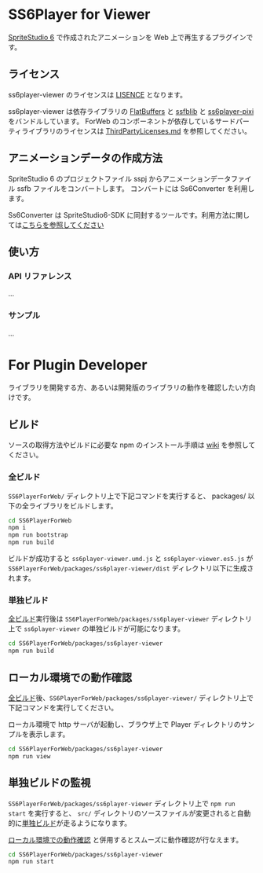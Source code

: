# SS6Player for Viewer

[SpriteStudio 6](https://www.webtech.co.jp/spritestudio/index.html) で作成されたアニメーションを Web 上で再生するプラグインです。

## ライセンス
ss6player-viewer のライセンスは [LISENCE](../../LICENSE) となります。

ss6player-viewer は依存ライブラリの [FlatBuffers](https://google.github.io/flatbuffers/) と [ssfblib](../ssfblib) と [ss6player-pixi](../ss6player-pixi) をバンドルしています。
ForWeb のコンポーネントが依存しているサードパーティライブラリのライセンスは [ThirdPartyLicenses.md](../../ThirdPartyLicenses.md) を参照してください。

## アニメーションデータの作成方法

SpriteStudio 6 のプロジェクトファイル sspj からアニメーションデータファイル ssfb ファイルをコンバートします。 コンバートには Ss6Converter を利用します。

Ss6Converter は SpriteStudio6-SDK に同封するツールです。利用方法に関しては[こちらを参照してください](https://github.com/SpriteStudio/SpriteStudio6-SDK/wiki/%E3%82%B3%E3%83%B3%E3%83%90%E3%83%BC%E3%82%BF%E3%81%AE%E4%BD%BF%E3%81%84%E6%96%B9)

## 使い方

### API リファレンス

...

### サンプル

...

# For Plugin Developer

ライブラリを開発する方、あるいは開発版のライブラリの動作を確認したい方向けです。

## ビルド

ソースの取得方法やビルドに必要な npm のインストール手順は [wiki](https://github.com/SpriteStudio/SS6PlayerForWeb/wiki) を参照してください。

### 全ビルド

`SS6PlayerForWeb/` ディレクトリ上で下記コマンドを実行すると、 packages/ 以下の全ライブラリをビルドします。

```bash
cd SS6PlayerForWeb
npm i
npm run bootstrap
npm run build
```

ビルドが成功すると `ss6player-viewer.umd.js` と `ss6player-viewer.es5.js` が `SS6PlayerForWeb/packages/ss6player-viewer/dist` ディレクトリ以下に生成されます。

### 単独ビルド

[全ビルド](#全ビルド)実行後は `SS6PlayerForWeb/packages/ss6player-viewer` ディレクトリ上で `ss6player-viewer` の単独ビルドが可能になります。

```bash
cd SS6PlayerForWeb/packages/ss6player-viewer
npm run build
```

## ローカル環境での動作確認

[全ビルド](#全ビルド)後、`SS6PlayerForWeb/packages/ss6player-viewer/` ディレクトリ上で下記コマンドを実行してください。

ローカル環境で http サーバが起動し、ブラウザ上で Player ディレクトリのサンプルを表示します。

```bash
cd SS6PlayerForWeb/packages/ss6player-viewer
npm run view
```

## 単独ビルドの監視

`SS6PlayerForWeb/packages/ss6player-viewer` ディレクトリ上で `npm run start` を実行すると、 `src/` ディレクトリのソースファイルが変更されると自動的に[単独ビルド](#単独ビルド)が走るようになります。 

[ローカル環境での動作確認](#ローカル環境での動作確認) と併用するとスムーズに動作確認が行なえます。

```bash
cd SS6PlayerForWeb/packages/ss6player-viewer
npm run start
```
